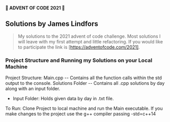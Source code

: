 **🎅 ADVENT OF CODE 2021 🎄**

## Solutions by James Lindfors

> My solutions to the 2021 advent of code challenge. Most solutions I will leave with my first attempt and little refactoring. If you would like to participate the link is [https://adventofcode.com/2021].

### Project Structure and Running my Solutions on your Local Machine

Project Structure:
Main.cpp -- Contains all the function calls within the std output to the console.
Solutions Folder -- Contains all .cpp solutions by day along with an input folder.

- Input Folder: Holds given data by day in .txt file.

To Run:
Clone Project to local machine and run the Main executable.
If you make changes to the project use the g++ compiler passing -std=c++14
